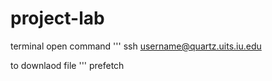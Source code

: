 # project-lab

terminal open command 
''' ssh username@quartz.uits.iu.edu

to downlaod file
'''
prefetch
